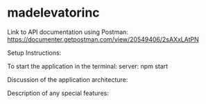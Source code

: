 # madelevatorinc

Link to API documentation using Postman:
https://documenter.getpostman.com/view/20549406/2sAXxLAtPN



Setup Instructions:


To start the application in the terminal:
server: npm start

Discussion of the application architecture:

Description of any special features:
